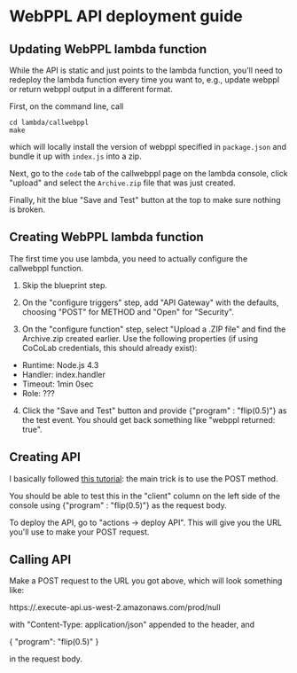 WebPPL API deployment guide
===========================

Updating WebPPL lambda function
-------------------------------

While the API is static and just points to the lambda function, you'll need to redeploy the lambda function every time you want to, e.g., update webppl or return webppl output in a different format.

First, on the command line, call

```
cd lambda/callwebppl
make
```

which will locally install the version of webppl specified in `package.json` and bundle it up with `index.js` into a zip.

Next, go to the `code` tab of the callwebppl page on the lambda console, click "upload" and select the `Archive.zip` file that was just created.

Finally, hit the blue "Save and Test" button at the top to make sure nothing is broken.

Creating WebPPL lambda function
-------------------------------

The first time you use lambda, you need to actually configure the callwebppl function.

1. Skip the blueprint step.

2. On the "configure triggers" step, add "API Gateway" with the defaults, choosing "POST" for METHOD and "Open" for "Security".

3. On the "configure function" step, select "Upload a .ZIP file" and find the Archive.zip created earlier. Use the following properties (if using CoCoLab credentials, this should already exist):

* Runtime: Node.js 4.3
* Handler: index.handler
* Timeout: 1min 0sec
* Role: ??? 

4. Click the "Save and Test" button and provide {"program" : "flip(0.5)"} as the test event. You should get back something like "webppl returned: true".

Creating API
------------

I basically followed [this tutorial](http://docs.aws.amazon.com/apigateway/latest/developerguide/getting-started.html): the main trick is to use the POST method.

You should be able to test this in the "client" column on the left side of the console using {"program" : "flip(0.5)"} as the request body.

To deploy the API, go to "actions -> deploy API". This will give you the URL you'll use to make your POST request.

Calling API
-----------

Make a POST request to the URL you got above, which will look something like:

https://<unique-id>.execute-api.us-west-2.amazonaws.com/prod/null

with "Content-Type: application/json" appended to the header, and

{
  "program": "flip(0.5)"
}

in the request body.






